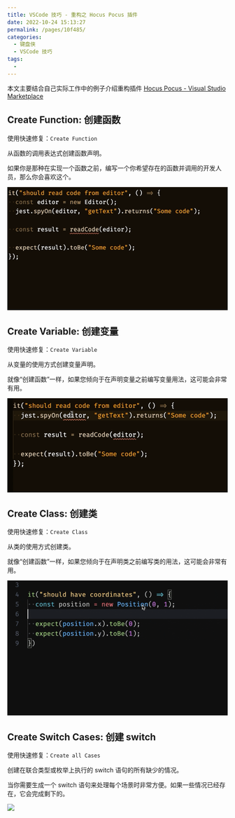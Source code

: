 ```yaml
---
title: VSCode 技巧 - 重构之 Hocus Pocus 插件
date: 2022-10-24 15:13:27
permalink: /pages/10f485/
categories:
  - 键盘侠
  - VSCode 技巧
tags:
  -
---
```


本文主要结合自己实际工作中的例子介绍重构插件 [Hocus Pocus - Visual Studio Marketplace](https://marketplace.visualstudio.com/items?itemName=nicoespeon.hocus-pocus)

## Create Function: 创建函数

使用快速修复：`Create Function`

从函数的调用表达式创建函数声明。

如果你是那种在实现一个函数之前，编写一个你希望存在的函数并调用的开发人员，那么你会喜欢这个。

![](../../.vuepress/public/img/vscode/138.gif)

## Create Variable: 创建变量

使用快速修复：`Create Variable`

从变量的使用方式创建变量声明。

就像“创建函数”一样，如果您倾向于在声明变量之前编写变量用法，这可能会非常有用。

![](../../.vuepress/public/img/vscode/139.gif)

## Create Class: 创建类

使用快速修复：`Create Class`

从类的使用方式创建类。

就像“创建函数”一样，如果您倾向于在声明类之前编写类的用法，这可能会非常有用。

![](../../.vuepress/public/img/vscode/140.gif)

## Create Switch Cases: 创建 switch

使用快速修复：`Create all Cases`

创建在联合类型或枚举上执行的 switch 语句的所有缺少的情况。

当你需要生成一个 switch 语句来处理每个场景时非常方便。如果一些情况已经存在，它会完成剩下的。

![](../../.vuepress/public/img/vscode/141.gif)
